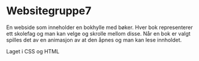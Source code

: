 # Websitegruppe7
En webside som inneholder en bokhylle med bøker. Hver bok representerer ett skolefag og man kan velge og skrolle mellom disse. 
Når en bok er valgt spilles det av en animasjon av at den åpnes og man kan lese innholdet. 

Laget i CSS og HTML
